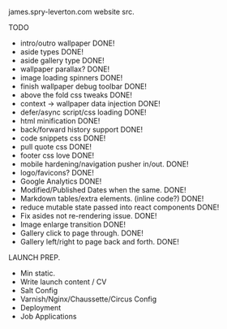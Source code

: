 james.spry-leverton.com website src.

TODO

* intro/outro wallpaper DONE!
* aside types DONE!
* aside gallery type DONE!
* wallpaper parallax? DONE!
* image loading spinners DONE!
* finish wallpaper debug toolbar DONE!
* above the fold css tweaks DONE!
* context -> wallpaper data injection DONE!
* defer/async script/css loading DONE!
* html minification DONE!
* back/forward history support DONE!
* code snippets css DONE!
* pull quote css DONE!
* footer css love DONE!
* mobile hardening/navigation pusher in/out. DONE!
* logo/favicons? DONE!
* Google Analytics DONE!
* Modified/Published Dates when the same. DONE!
* Markdown tables/extra elements. (inline code?) DONE!
* reduce mutable state passed into react components DONE!
* Fix asides not re-rendering issue. DONE!
* Image enlarge transition DONE!
* Gallery click to page through. DONE!
* Gallery left/right to page back and forth. DONE!

LAUNCH PREP.
* Min static.
* Write launch content / CV
* Salt Config
* Varnish/Nginx/Chaussette/Circus Config
* Deployment
* Job Applications


